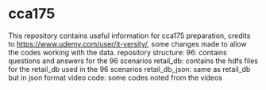 # cca175
This repository contains useful information for cca175 preparation, credits to https://www.udemy.com/user/it-versity/,
some changes made to allow the codes working with the data.
repository structure:
96: contains questions and answers for the 96 scenarios
retail_db: contains the hdfs files for the retail_db used in the 96 scenarios
retail_db_json: same as retail_db but in json format
video code: some codes noted from the videos

